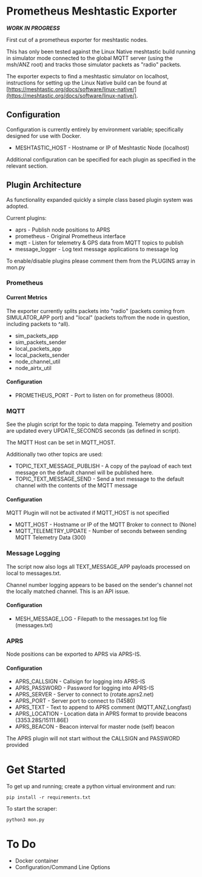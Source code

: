 # Prometheus Meshtastic Exporter

***WORK IN PROGRESS***

First cut of a prometheus exporter for meshtastic nodes.

This has only been tested against the Linux Native meshtastic build running in simulator mode connected to the global MQTT server (using the msh/ANZ root) and tracks those simulator packets as "radio" packets.

The exporter expects to find a meshtastic simulator on localhost, instructions for setting up the Linux Native build can be found at [https://meshtastic.org/docs/software/linux-native/](https://meshtastic.org/docs/software/linux-native/).

## Configuration

Configuration is currently entirely by environment variable; specifically designed
for use with Docker.

* MESHTASTIC\_HOST - Hostname or IP of Meshtastic Node (localhost)

Additional configuration can be specified for each plugin as specified in the relevant section.


## Plugin Architecture

As functionality expanded quickly a simple class based plugin system was adopted.

Current plugins:

* aprs - Publish node positions to APRS
* prometheus - Original Prometheus interface
* mqtt - Listen for telemetry & GPS data from MQTT topics to publish
* message\_logger - Log text message applications to message log

To enable/disable plugins please comment them from the PLUGINS array in mon.py



### Prometheus

#### Current Metrics

The exporter currently splits packets into "radio" (packets coming from SIMULATOR\_APP port) and "local" (packets to/from the node in question, including packets to ^all).

* sim\_packets\_app
* sim\_packets\_sender
* local\_packets\_app
* local\_packets\_sender
* node\_channel\_util
* node\_airtx\_util

#### Configuration

* PROMETHEUS\_PORT - Port to listen on for prometheus (8000).

### MQTT

See the plugin script for the topic to data mapping.
Telemetry and position are updated every UPDATE\_SECONDS seconds (as defined in script).

The MQTT Host can be set in MQTT\_HOST.

Additionally two other topics are used:

* TOPIC\_TEXT\_MESSAGE\_PUBLISH - A copy of the payload of each text message on the default channel will be published here.
* TOPIC\_TEXT\_MESSAGE\_SEND - Send a text message to the default channel with the contents of the MQTT message

#### Configuration

MQTT Plugin will not be activated if MQTT\_HOST is not specified

* MQTT\_HOST - Hostname or IP of the MQTT Broker to connect to (None)
* MQTT\_TELEMETRY\_UPDATE - Number of seconds between sending MQTT Telemetry Data (300)

### Message Logging

The script now also logs all TEXT\_MESSAGE\_APP payloads processed on local to messages.txt.

Channel number logging appears to be based on the sender's channel not the locally matched channel.  This is an API issue.

#### Configuration

* MESH\_MESSAGE\_LOG - Filepath to the messages.txt log file (messages.txt)

### APRS

Node positions can be exported to APRS via APRS-IS.  

#### Configuration

* APRS\_CALLSIGN - Callsign for logging into APRS-IS
* APRS\_PASSWORD - Password for logging into APRS-IS
* APRS\_SERVER - Server to connect to (rotate.aprs2.net)
* APRS\_PORT - Server port to connect to (14580)
* APRS\_TEXT - Text to append to APRS comment (MQTT,ANZ,Longfast)
* APRS\_LOCATION - Location data in APRS format to provide beacons (3353.28S/15111.86E)
* APRS\_BEACON - Beacon interval for master node (self) beacon 

The APRS plugin will not start without the CALLSIGN and PASSWORD provided

# Get Started

To get up and running; create a python virtual environment and run:

```pip install -r requirements.txt```

To start the scraper:

```python3 mon.py```

# To Do

* Docker container
* Configuration/Command Line Options

